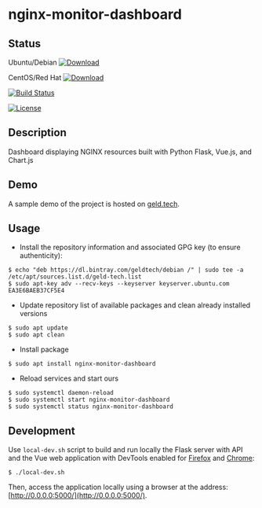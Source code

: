 # nginx-monitor-dashboard

## Status

Ubuntu/Debian [![Download](https://api.bintray.com/packages/geldtech/debian/nginx-monitor-dashboard/images/download.svg)](https://bintray.com/geldtech/debian/nginx-monitor-dashboard#files)

CentOS/Red Hat [![Download](https://api.bintray.com/packages/geldtech/rpm/nginx-monitor-dashboard/images/download.svg)](https://bintray.com/geldtech/rpm/nginx-monitor-dashboard#files)

[![Build Status](https://travis-ci.org/geld-tech/nginx-monitor-dashboard.svg?branch=master)](https://travis-ci.org/geld-tech/nginx-monitor-dashboard)

[![License](https://img.shields.io/badge/License-Apache%202.0-blue.svg)](https://opensource.org/licenses/Apache-2.0)


## Description
Dashboard displaying NGINX resources built with Python Flask, Vue.js, and Chart.js


## Demo

A sample demo of the project is hosted on <a href="http://geld.tech">geld.tech</a>.


## Usage

* Install the repository information and associated GPG key (to ensure authenticity):
```
$ echo "deb https://dl.bintray.com/geldtech/debian /" | sudo tee -a /etc/apt/sources.list.d/geld-tech.list
$ sudo apt-key adv --recv-keys --keyserver keyserver.ubuntu.com EA3E6BAEB37CF5E4
```

* Update repository list of available packages and clean already installed versions
```
$ sudo apt update
$ sudo apt clean
```

* Install package
```
$ sudo apt install nginx-monitor-dashboard
```

* Reload services and start ours
```
$ sudo systemctl daemon-reload
$ sudo systemctl start nginx-monitor-dashboard
$ sudo systemctl status nginx-monitor-dashboard
```


## Development

Use `local-dev.sh` script to build and run locally the Flask server with API and the Vue web application with DevTools enabled for [Firefox](https://addons.mozilla.org/en-US/firefox/addon/vue-js-devtools/) and [Chrome](https://chrome.google.com/webstore/detail/vuejs-devtools/nhdogjmejiglipccpnnnanhbledajbpd):

```
$ ./local-dev.sh
```
Then, access the application locally using a browser at the address: [http://0.0.0.0:5000/](http://0.0.0.0:5000/).


